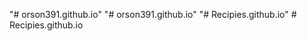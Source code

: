 "# orson391.github.io" 
"# orson391.github.io" 
"# Recipies.github.io" 
#   R e c i p i e s . g i t h u b . i o  
 